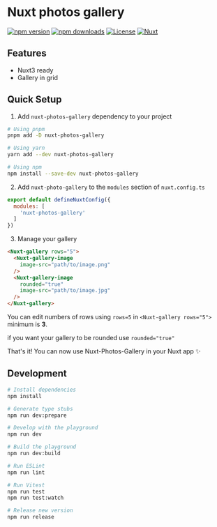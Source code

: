 # Nuxt photos gallery

[![npm version][npm-version-src]][npm-version-href]
[![npm downloads][npm-downloads-src]][npm-downloads-href]
[![License][license-src]][license-href]
[![Nuxt][nuxt-src]][nuxt-href]

## Features
<!-- Highlight some of the features your module provide here -->
- Nuxt3 ready
- Gallery in grid

## Quick Setup

1. Add `nuxt-photos-gallery` dependency to your project

```bash
# Using pnpm
pnpm add -D nuxt-photos-gallery

# Using yarn
yarn add --dev nuxt-photos-gallery

# Using npm
npm install --save-dev nuxt-photos-gallery
```

2. Add `nuxt-photo-gallery` to the `modules` section of `nuxt.config.ts`

```js
export default defineNuxtConfig({
  modules: [
    'nuxt-photos-gallery'
  ]
})
```

3. Manage your gallery

```html
<Nuxt-gallery rows="5">
  <Nuxt-gallery-image
    image-src="path/to/image.png"
  />
  <Nuxt-gallery-image
    rounded="true"
    image-src="path/to/image.jpg"
  />
</Nuxt-gallery>

```

You can edit numbers of rows using `rows=5` in `<Nuxt-gallery rows="5">` minimum is **3**.

if you want your gallery to be rounded use `rounded="true"`


That's it! You can now use Nuxt-Photos-Gallery in your Nuxt app ✨

## Development

```bash
# Install dependencies
npm install

# Generate type stubs
npm run dev:prepare

# Develop with the playground
npm run dev

# Build the playground
npm run dev:build

# Run ESLint
npm run lint

# Run Vitest
npm run test
npm run test:watch

# Release new version
npm run release
```

<!-- Badges -->
[npm-version-src]: https://img.shields.io/npm/v/my-module/latest.svg?style=flat&colorA=18181B&colorB=28CF8D
[npm-version-href]: https://npmjs.com/package/my-module

[npm-downloads-src]: https://img.shields.io/npm/dm/my-module.svg?style=flat&colorA=18181B&colorB=28CF8D
[npm-downloads-href]: https://npmjs.com/package/my-module

[license-src]: https://img.shields.io/npm/l/my-module.svg?style=flat&colorA=18181B&colorB=28CF8D
[license-href]: https://npmjs.com/package/my-module

[nuxt-src]: https://img.shields.io/badge/Nuxt-18181B?logo=nuxt.js
[nuxt-href]: https://nuxt.com
